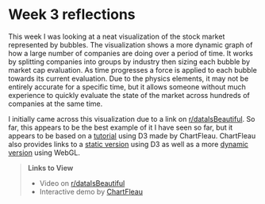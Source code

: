# Week 3 reflections

This week I was looking at a neat visualization of the stock market represented by bubbles. The visualization shows
a more dynamic graph of how a large number of companies are doing over a period of time. It works by splitting companies
into groups by industry then sizing each bubble by market cap evaluation. As time progresses a force is applied to each
bubble towards its current evaluation. Due to the physics elements, it may not be entirely accurate for a specific time,
but it allows someone without much experience to quickly evaluate the state of the market across hundreds of companies
at the same time.

I initially came across this visualization due to a link on [r/dataIsBeautiful]. So far, this appears to be the best
example of it I have seen so far, but it appears to be based on a [tutorial] using D3 made by ChartFleau. ChartFleau
also provides links to a [static version] using D3 as well as a more [dynamic version] using WebGL.

> **Links to View**
> - Video on [r/dataIsBeautiful]
> - Interactive demo by [ChartFleau]

[r/dataIsBeautiful]: https://www.reddit.com/r/dataisbeautiful/comments/sh22u8/oc_how_stocks_are_doing_in_2022/
[tutorial]: https://www.chartfleau.com/tutorials/d3swarm
[static version]: https://www.chartfleau.com/sp500
[dynamic version]: https://www.chartfleau.com/bubblechart
[ChartFleau]: https://www.chartfleau.com/bubblechart

